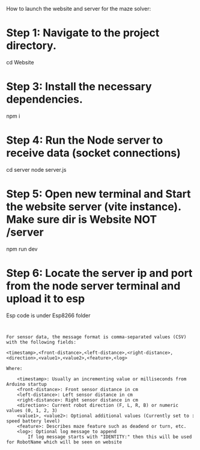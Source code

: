 How to launch the website and server for the maze solver:

# Step 1: Navigate to the project directory.
cd Website

# Step 3: Install the necessary dependencies.
npm i

# Step 4: Run the Node server to receive data (socket connections)
cd server
node server.js

# Step 5: Open new terminal and Start the website server (vite instance). Make sure dir is Website NOT /server
npm run dev

# Step 6: Locate the server ip and port from the node server terminal and upload it to esp
  Esp code is under Esp8266 folder
```


For sensor data, the message format is comma-separated values (CSV) with the following fields:

<timestamp>,<front-distance>,<left-distance>,<right-distance>,<direction>,<value1>,<value2>,<feature>,<log>

Where:

    <timestamp>: Usually an incrementing value or milliseconds from Arduino startup
    <front-distance>: Front sensor distance in cm
    <left-distance>: Left sensor distance in cm
    <right-distance>: Right sensor distance in cm
    <direction>: Current robot direction (F, L, R, B) or numeric values (0, 1, 2, 3)
    <value1>, <value2>: Optional additional values (Currently set to : speed battery level)
    <feature>: Describes maze feature such as deadend or turn, etc.
    <log>: Optional log message to append
        If log message starts with "IDENTITY:" then this will be used for RobotName which will be seen on website

